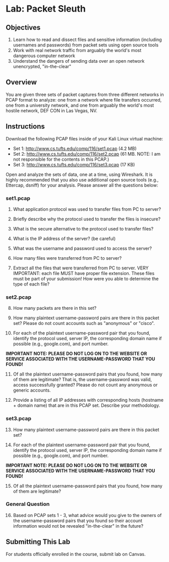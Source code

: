 # Lab: Packet Sleuth

## Objectives

1. Learn how to read and dissect files and sensitive information (including usernames and passwords) from packet sets using open source tools
2. Work with real network traffic from arguably the world's most dangerous computer network
3. Understand the dangers of sending data over an open network unencrypted, "in-the-clear"

## Overview

You are given three sets of packet captures from three different networks in PCAP format to analyze: one from a network where file transfers occurred, one from a university network, and one from arguably the world's most hostile network, DEF CON in Las Vegas, NV.

## Instructions

Download the following PCAP files inside of your Kali Linux virtual machine:

* Set 1: http://www.cs.tufts.edu/comp/116/set1.pcap (4.2 MB)
* Set 2: http://www.cs.tufts.edu/comp/116/set2.pcap (61 MB. NOTE: I am not responsible for the contents in this PCAP.)
* Set 3: http://www.cs.tufts.edu/comp/116/set3.pcap (17 KB)

Open and analyze the sets of data, one at a time, using Wireshark. It is highly recommended that you also use additional open source tools (e.g., Ettercap, dsniff) for your analysis. Please answer all the questions below:

### set1.pcap

1. What application protocol was used to transfer files from PC to server?

2. Briefly describe why the protocol used to transfer the files is insecure?

3. What is the secure alternative to the protocol used to transfer files?

4. What is the IP address of the server? (be careful)

5. What was the username and password used to access the server?

6. How many files were transferred from PC to server?

7. Extract all the files that were transferred from PC to server. VERY IMPORTANT: each file MUST have proper file extension. These files must be part of your submission!  How were you able to determine the type of each file?

### set2.pcap

8. How many packets are there in this set?

9. How many plaintext username-password pairs are there in this packet set? Please do not count accounts such as "anonymous" or "cisco".

10. For each of the plaintext username-password pair that you found, identify the protocol used, server IP, the corresponding domain name if possible (e.g., google.com), and port number.

**IMPORTANT NOTE: PLEASE DO NOT LOG ON TO THE WEBSITE OR SERVICE ASSOCIATED WITH THE USERNAME-PASSWORD THAT YOU FOUND!**

11. Of all the plaintext username-password pairs that you found, how many of them are legitimate? That is, the username-password was valid, access successfully granted? Please do not count any anonymous or generic accounts.

12. Provide a listing of all IP addresses with corresponding hosts (hostname + domain name) that are in this PCAP set. Describe your methodology.

### set3.pcap

13. How many plaintext username-password pairs are there in this packet set?

14. For each of the plaintext username-password pair that you found, identify the protocol used, server IP, the corresponding domain name if possible (e.g., google.com), and port number.

**IMPORTANT NOTE: PLEASE DO NOT LOG ON TO THE WEBSITE OR SERVICE ASSOCIATED WITH THE USERNAME-PASSWORD THAT YOU FOUND!**

15. Of all the plaintext username-password pairs that you found, how many of them are legitimate?

### General Question

16. Based on PCAP sets 1 - 3, what advice would you give to the owners of the username-password pairs that you found so their account information would not be revealed "in-the-clear" in the future?

## Submitting This Lab

For students officially enrolled in the course, submit lab on Canvas.